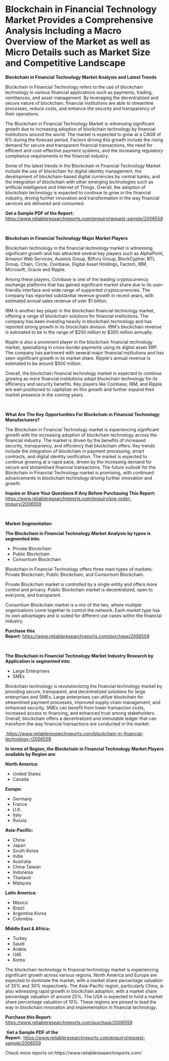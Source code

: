 <p><h1>Blockchain in Financial Technology Market Provides a Comprehensive Analysis Including a Macro Overview of the Market as well as Micro Details such as Market Size and Competitive Landscape</h1></p><p><strong>Blockchain in Financial Technology Market Analysis and Latest Trends</strong></p>
<p><p>Blockchain in Financial Technology refers to the use of blockchain technology in various financial applications such as payments, trading, remittances, and asset management. By leveraging the decentralized and secure nature of blockchain, financial institutions are able to streamline processes, reduce costs, and enhance the security and transparency of their operations.</p><p>The Blockchain in Financial Technology Market is witnessing significant growth due to increasing adoption of blockchain technology by financial institutions around the world. The market is expected to grow at a CAGR of 6% during the forecast period. Factors driving this growth include the rising demand for secure and transparent financial transactions, the need for efficient and cost-effective payment systems, and the increasing regulatory compliance requirements in the financial industry.</p><p>Some of the latest trends in the Blockchain in Financial Technology Market include the use of blockchain for digital identity management, the development of blockchain-based digital currencies by central banks, and the integration of blockchain with other emerging technologies such as artificial intelligence and Internet of Things. Overall, the adoption of blockchain technology is expected to continue to grow in the financial industry, driving further innovation and transformation in the way financial services are delivered and consumed.</p></p>
<p><strong>Get a Sample PDF of the Report:&nbsp;</strong> <a href="https://www.reliableresearchreports.com/enquiry/request-sample/2006559">https://www.reliableresearchreports.com/enquiry/request-sample/2006559</a></p>
<p>&nbsp;</p>
<p><strong>Blockchain in Financial Technology Major Market Players</strong></p>
<p><p>Blockchain technology in the financial technology market is witnessing significant growth and has attracted several key players such as AlphaPoint, Amazon Web Services, Auxesis Group, Bitfury Group, BlockCypher, BTL Group, Chain, Circle, Coinbase, Digital Asset Holdings, Factom, IBM, Microsoft, Oracle and Ripple.</p><p>Among these players, Coinbase is one of the leading cryptocurrency exchange platforms that has gained significant market share due to its user-friendly interface and wide range of supported cryptocurrencies. The company has reported substantial revenue growth in recent years, with estimated annual sales revenue of over $1 billion.</p><p>IBM is another key player in the blockchain financial technology market, offering a range of blockchain solutions for financial institutions. The company has been investing heavily in blockchain technology and has reported strong growth in its blockchain division. IBM's blockchain revenue is estimated to be in the range of $200 million to $300 million annually.</p><p>Ripple is also a prominent player in the blockchain financial technology market, specializing in cross-border payments using its digital asset XRP. The company has partnered with several major financial institutions and has seen significant growth in its market share. Ripple's annual revenue is estimated to be around $500 million.</p><p>Overall, the blockchain financial technology market is expected to continue growing as more financial institutions adopt blockchain technology for its efficiency and security benefits. Key players like Coinbase, IBM, and Ripple are well-positioned to capitalize on this growth and further expand their market presence in the coming years.</p></p>
<p>&nbsp;</p>
<p><strong>What Are The Key Opportunities For Blockchain in Financial Technology Manufacturers?</strong></p>
<p><p>The Blockchain in Financial Technology market is experiencing significant growth with the increasing adoption of blockchain technology across the financial industry. The market is driven by the benefits of increased security, transparency, and efficiency that blockchain offers. Key trends include the integration of blockchain in payment processing, smart contracts, and digital identity verification. The market is expected to continue growing at a rapid pace, driven by the increasing demand for secure and streamlined financial transactions. The future outlook for the Blockchain in Financial Technology market is promising, with continued advancements in blockchain technology driving further innovation and growth.</p></p>
<p><strong>Inquire or Share Your Questions If Any Before Purchasing This Report:</strong> <a href="https://www.reliableresearchreports.com/enquiry/pre-order-enquiry/2006559">https://www.reliableresearchreports.com/enquiry/pre-order-enquiry/2006559</a></p>
<p>&nbsp;</p>
<p><strong>Market Segmentation</strong></p>
<p><strong>The Blockchain in Financial Technology Market Analysis by types is segmented into:</strong></p>
<p><ul><li>Private Blockchain</li><li>Public Blockchain</li><li>Consortium Blockchain</li></ul></p>
<p><p>Blockchain in Financial Technology offers three main types of markets: Private Blockchain, Public Blockchain, and Consortium Blockchain. </p><p>Private Blockchain market is controlled by a single entity and offers more control and privacy. Public Blockchain market is decentralized, open to everyone, and transparent. </p><p>Consortium Blockchain market is a mix of the two, where multiple organizations come together to control the network. Each market type has its own advantages and is suited for different use cases within the financial industry.</p></p>
<p><strong>Purchase this Report:&nbsp;</strong><a href="https://www.reliableresearchreports.com/purchase/2006559">https://www.reliableresearchreports.com/purchase/2006559</a></p>
<p>&nbsp;</p>
<p><strong>The Blockchain in Financial Technology Market Industry Research by Application is segmented into:</strong></p>
<p><ul><li>Large Enterprises</li><li>SMEs</li></ul></p>
<p><p>Blockchain technology is revolutionizing the financial technology market by providing secure, transparent, and decentralized solutions for large enterprises and SMEs. Large enterprises can utilize blockchain for streamlined payment processes, improved supply chain management, and enhanced security. SMEs can benefit from lower transaction costs, increased access to financing, and enhanced trust among stakeholders. Overall, blockchain offers a decentralized and immutable ledger that can transform the way financial transactions are conducted in the market.</p></p>
<p><a href="https://www.reliableresearchreports.com/blockchain-in-financial-technology-r2006559">&nbsp;https://www.reliableresearchreports.com/blockchain-in-financial-technology-r2006559</a></p>
<p><strong>In terms of Region, the Blockchain in Financial Technology Market Players available by Region are:</strong></p>
<p>
    <p> <strong> North America: </strong>
        <ul>
            <li>United States</li>
            <li>Canada</li>
        </ul>
        </p> 
    <p> <strong> Europe: </strong>
        <ul>
            <li>Germany</li>
            <li>France</li>
            <li>U.K.</li>
            <li>Italy</li>
            <li>Russia</li>
        </ul>
        </p> 
    <p> <strong> Asia-Pacific: </strong>
        <ul>
            <li>China</li>
            <li>Japan</li>
            <li>South Korea</li>
            <li>India</li>
            <li>Australia</li>
            <li>China Taiwan</li>
            <li>Indonesia</li>
            <li>Thailand</li>
            <li>Malaysia</li>
        </ul>
        </p> 
    <p> <strong> Latin America: </strong>
        <ul>
            <li>Mexico</li>
            <li>Brazil</li>
            <li>Argentina Korea</li>
            <li>Colombia</li>
        </ul>
        </p> 
    <p> <strong> Middle East & Africa: </strong>
        <ul>
            <li>Turkey</li>
            <li>Saudi</li>
            <li>Arabia</li>
            <li>UAE</li>
            <li>Korea</li>
        </ul>
    </p>
    </p>
<p><p>The blockchain technology in financial technology market is experiencing significant growth across various regions. North America and Europe are expected to dominate the market, with a market share percentage valuation of 35% and 30% respectively. The Asia-Pacific region, particularly China, is also witnessing rapid growth in blockchain adoption, with a market share percentage valuation of around 25%. The USA is expected to hold a market share percentage valuation of 10%. These regions are poised to lead the way in blockchain innovation and implementation in financial technology.</p></p>
<p><strong>Purchase this Report: </strong><a href="https://www.reliableresearchreports.com/purchase/2006559">https://www.reliableresearchreports.com/purchase/2006559</a></p>
<p>&nbsp;<strong>Get a Sample PDF of the Report:&nbsp;&nbsp;</strong><a href="https://www.reliableresearchreports.com/enquiry/request-sample/2006559">https://www.reliableresearchreports.com/enquiry/request-sample/2006559</a></p>
<p><strong></strong></p>
<p>Check more reports on https://www.reliableresearchreports.com/</p>